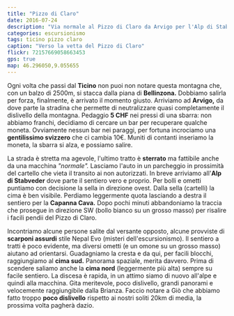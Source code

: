 ```yaml
---
title: "Pizzo di Claro"
date: 2016-07-24
description: "Via normale al Pizzo di Claro da Arvigo per l'Alp di Stabveder"
categories: escursionismo
tags: ticino pizzo claro
caption: "Verso la vetta del Pizzo di Claro"
flickr: 72157669058663453
gps: true
map: 46.296050,9.055655
---
```


Ogni volta che passi dal **Ticino** non puoi non notare questa montagna che, con un balzo di 2500m, si stacca dalla piana di **Bellinzona.** Dobbiamo salirla per forza, finalmente, è arrivato il momento giusto. Arriviamo ad **Arvigo,** da dove parte la stradina che permette di neutralizzare quasi completamente il dislivello della montagna. Pedaggio **5 CHF** nei pressi di una sbarra: non abbiamo franchi, decidiamo di cercare un bar per recuperare qualche moneta. Ovviamente nessun bar nei paraggi, per fortuna incrociamo una **gentilissimo svizzero** che ci cambia 10€. Muniti di contanti inseriamo la moneta, la sbarra si alza, e possiamo salire.

La strada è stretta ma agevole, l'ultimo tratto è **sterrato** ma fattibile anche da una macchina *"normale".* Lasciamo l'auto in un parcheggio in prossimità del cartello che vieta il transito ai non autorizzati. In breve arriviamo all'**Alp di Stabveder** dove parte il sentiero vero e proprio. Per bolli e ometti puntiamo con decisione la sella in direzione ovest. Dalla sella (cartelli) la cima è ben visibile. Perdiamo leggermente quota lasciando a destra il sentiero per la **Capanna Cava.** Dopo pochi minuti abbandoniamo la traccia che prosegue in direzione SW (bollo bianco su un grosso masso) per risalire i facili pendii del Pizzo di Claro. 

Incontriamo alcune persone salite dal versante opposto, alcune provviste di **scarponi assurdi** stile Nepal Evo (misteri dell'escursionismo). Il sentiero a tratti è poco evidente, ma diversi ometti (e un omone su un grosso masso) aiutano ad orientarsi. Guadagniamo la cresta e da qui, per facili blocchi, raggiungiamo al **cima sud.** Panorama spaziale, merita davvero. Prima di scendere saliamo anche la **cima nord** (leggermente più alta) sempre su facile sentiero. La discesa è rapida, in un attimo siamo di nuovo all'alpe e quindi alla macchina. Gita meritevole, poco dislivello, grandi panorami e velocemente raggiungibile dalla Brianza. Faccio notare a Giò che abbiamo fatto troppo **poco dislivello** rispetto ai nostri soliti 20km di media, la prossima volta pagherà dazio.


